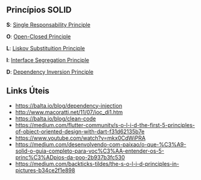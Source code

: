 ## Princípios SOLID
**S**: [Single Responsability Principle](Single%20Responsability%20Principle.md)

**O**: [Open-Closed Principle](Open-Closed%20Principle.md)

**L**: [Liskov Substituition Principle](Liskov%20Substituition%20Principle.md)

**I**: [Interface Segregation Principle](Interface%20Segregation%20Principle.md)

**D**: [Dependency Inversion Principle](Dependency%20Inversion%20Principle.md)

## Links Úteis
- https://balta.io/blog/dependency-injection
- http://www.macoratti.net/11/07/ioc_di1.htm
- https://balta.io/blog/clean-code
- https://medium.com/flutter-community/s-o-l-i-d-the-first-5-principles-of-object-oriented-design-with-dart-f31d62135b7e
- https://www.youtube.com/watch?v=mkx0CdWiPRA
- https://medium.com/desenvolvendo-com-paixao/o-que-%C3%A9-solid-o-guia-completo-para-voc%C3%AA-entender-os-5-princ%C3%ADpios-da-poo-2b937b3fc530
- https://medium.com/backticks-tildes/the-s-o-l-i-d-principles-in-pictures-b34ce2f1e898

